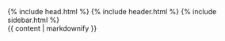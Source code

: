 <!DOCTYPE html>
<html lang="en-us" class="nist-footer-bottom">
    {% include head.html %}
    <body class="theme-base-0d">
        {% include header.html %}
        {% include sidebar.html %}
        <div class="content container" id="page">
            {{ content | markdownify }}
        </div>
  </body>
  <script async type="text/javascript" id="_fed_an_ua_tag" src="https://dap.digitalgov.gov/Universal-Federated-Analytics-Min.js?agency=NIST&subagency=github&pua=UA-42404149-54&yt=true&exts=ppsx,pps,f90,sch,rtf,wrl,txz,m1v,xlsm,msi,xsd,f,tif,eps,mpg,xml,pl,xlt,c"></script>
  <script async src=https://www.googletagmanager.com/gtag/js?id=G-SH9M3SGZK6></script> <script> window.dataLayer = window.dataLayer || []; function gtag(){dataLayer.push(arguments);} gtag('js', new Date()); gtag('config', 'G-SH9M3SGZK6'); </script>
</html>
